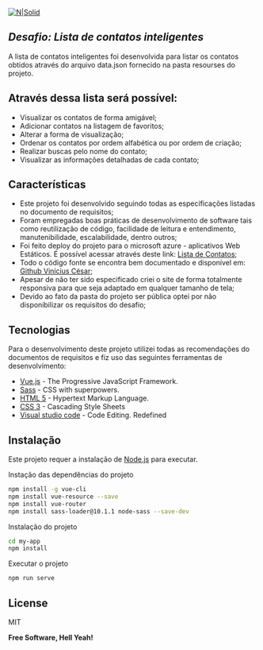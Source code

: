 [![N|Solid](https://www.take.net/files/uploads/2020/09/logo-header.svg)](https://www.take.net/)
## _Desafio: Lista de contatos inteligentes_

A lista de contatos inteligentes foi desenvolvida para listar os contatos obtidos através do arquivo data.json fornecido na pasta resourses do projeto.

## Através dessa lista será possível:

- Visualizar os contatos de forma  amigável;
- Adicionar contatos na listagem de favoritos;
- Alterar a forma de visualização;
- Ordenar os contatos por ordem alfabética ou por ordem de criação;
- Realizar buscas pelo nome do contato;
- Visualizar as informações detalhadas de cada contato;

## Características

- Este projeto foi desenvolvido seguindo todas as especificações listadas no documento de requisitos;
- Foram empregadas boas práticas de desenvolvimento de software tais como reutilização de código, facilidade de leitura e entendimento, manutenibilidade, escalabilidade, dentro outros;
- Foi feito deploy do projeto para o microsoft azure - aplicativos Web Estáticos. É possível acessar através deste link: [Lista de Contatos](https://victorious-beach-09405bd10.azurestaticapps.net/);
- Todo o código fonte se encontra bem documentado e disponível em: [Github Vinícius César](https://github.com/vinisi/my-app/);
- Apesar de não ter sido especificado criei o site de forma totalmente responsiva para que seja adaptado em qualquer tamanho de tela;
- Devido ao fato da pasta do projeto ser pública optei por não disponibilizar os requisitos do desafio;

## Tecnologias

Para o desenvolvimento deste projeto utilizei todas as recomendações do documentos de requisitos e fiz uso das seguintes ferramentas de desenvolvimento:

- [Vue.js](https://vuejs.org/) - The Progressive JavaScript Framework.
- [Sass](https://sass-lang.com/) - CSS with superpowers.
- [HTML 5](https://www.w3.org/) - Hypertext Markup Language.
- [CSS 3](https://www.w3.org/) - Cascading Style Sheets
- [Visual studio code](https://code.visualstudio.com/) - Code Editing. Redefined

## Instalação

Este projeto requer a instalação de [Node.js](https://nodejs.org/) para executar.

Instação das dependências do projeto

```sh
npm install -g vue-cli
npm install vue-resource --save
npm install vue-router
npm install sass-loader@10.1.1 node-sass --save-dev
```

Instalação do projeto

```sh
cd my-app
npm install
```
Executar o projeto
```sh
npm run serve
```


## License

MIT

**Free Software, Hell Yeah!**

